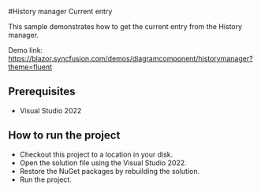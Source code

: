 #History manager Current entry

This sample demonstrates how to get the current entry from the History manager.

Demo link:
https://blazor.syncfusion.com/demos/diagramcomponent/historymanager?theme=fluent

## Prerequisites

* Visual Studio 2022

## How to run the project

* Checkout this project to a location in your disk.
* Open the solution file using the Visual Studio 2022.
* Restore the NuGet packages by rebuilding the solution.
* Run the project.
